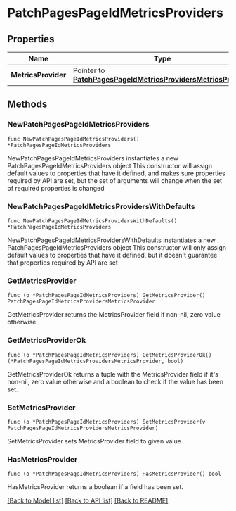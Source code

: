 # PatchPagesPageIdMetricsProviders

## Properties

Name | Type | Description | Notes
------------ | ------------- | ------------- | -------------
**MetricsProvider** | Pointer to [**PatchPagesPageIdMetricsProvidersMetricsProvider**](patchPagesPageIdMetricsProviders_metrics_provider.md) |  | [optional] 

## Methods

### NewPatchPagesPageIdMetricsProviders

`func NewPatchPagesPageIdMetricsProviders() *PatchPagesPageIdMetricsProviders`

NewPatchPagesPageIdMetricsProviders instantiates a new PatchPagesPageIdMetricsProviders object
This constructor will assign default values to properties that have it defined,
and makes sure properties required by API are set, but the set of arguments
will change when the set of required properties is changed

### NewPatchPagesPageIdMetricsProvidersWithDefaults

`func NewPatchPagesPageIdMetricsProvidersWithDefaults() *PatchPagesPageIdMetricsProviders`

NewPatchPagesPageIdMetricsProvidersWithDefaults instantiates a new PatchPagesPageIdMetricsProviders object
This constructor will only assign default values to properties that have it defined,
but it doesn't guarantee that properties required by API are set

### GetMetricsProvider

`func (o *PatchPagesPageIdMetricsProviders) GetMetricsProvider() PatchPagesPageIdMetricsProvidersMetricsProvider`

GetMetricsProvider returns the MetricsProvider field if non-nil, zero value otherwise.

### GetMetricsProviderOk

`func (o *PatchPagesPageIdMetricsProviders) GetMetricsProviderOk() (*PatchPagesPageIdMetricsProvidersMetricsProvider, bool)`

GetMetricsProviderOk returns a tuple with the MetricsProvider field if it's non-nil, zero value otherwise
and a boolean to check if the value has been set.

### SetMetricsProvider

`func (o *PatchPagesPageIdMetricsProviders) SetMetricsProvider(v PatchPagesPageIdMetricsProvidersMetricsProvider)`

SetMetricsProvider sets MetricsProvider field to given value.

### HasMetricsProvider

`func (o *PatchPagesPageIdMetricsProviders) HasMetricsProvider() bool`

HasMetricsProvider returns a boolean if a field has been set.


[[Back to Model list]](../README.md#documentation-for-models) [[Back to API list]](../README.md#documentation-for-api-endpoints) [[Back to README]](../README.md)


